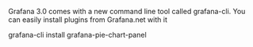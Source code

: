 Grafana 3.0 comes with a new command line tool called grafana-cli. You can easily install plugins from Grafana.net with it

grafana-cli install grafana-pie-chart-panel

